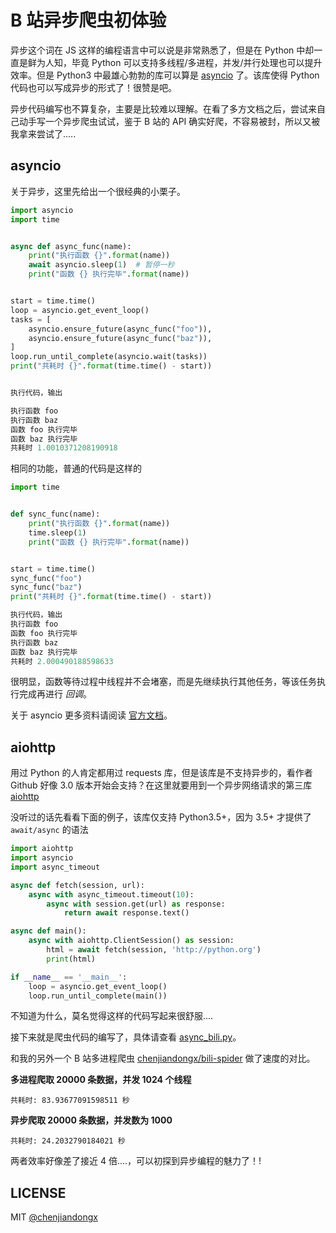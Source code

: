 # B 站异步爬虫初体验

异步这个词在 JS 这样的编程语言中可以说是非常熟悉了，但是在 Python 中却一直是鲜为人知，毕竟 Python 可以支持多线程/多进程，并发/并行处理也可以提升效率。但是 Python3 中最雄心勃勃的库可以算是 [asyncio](https://docs.python.org/3/library/asyncio.html) 了。该库使得 Python 代码也可以写成异步的形式了！很赞是吧。

异步代码编写也不算复杂，主要是比较难以理解。在看了多方文档之后，尝试来自己动手写一个异步爬虫试试，鉴于 B 站的 API 确实好爬，不容易被封，所以又被我拿来尝试了.....

## asyncio

关于异步，这里先给出一个很经典的小栗子。
```python
import asyncio
import time


async def async_func(name):
    print("执行函数 {}".format(name))
    await asyncio.sleep(1)  # 暂停一秒
    print("函数 {} 执行完毕".format(name))


start = time.time()
loop = asyncio.get_event_loop()
tasks = [
    asyncio.ensure_future(async_func("foo")),
    asyncio.ensure_future(async_func("baz")),
]
loop.run_until_complete(asyncio.wait(tasks))
print("共耗时 {}".format(time.time() - start))


执行代码，输出

执行函数 foo
执行函数 baz
函数 foo 执行完毕
函数 baz 执行完毕
共耗时 1.0010371208190918
```

相同的功能，普通的代码是这样的
```python
import time


def sync_func(name):
    print("执行函数 {}".format(name))
    time.sleep(1)
    print("函数 {} 执行完毕".format(name))


start = time.time()
sync_func("foo")
sync_func("baz")
print("共耗时 {}".format(time.time() - start))

执行代码，输出
执行函数 foo
函数 foo 执行完毕
执行函数 baz
函数 baz 执行完毕
共耗时 2.000490188598633
```
很明显，函数等待过程中线程并不会堵塞，而是先继续执行其他任务，等该任务执行完成再进行 *回调*。

关于 asyncio 更多资料请阅读 [官方文档](https://docs.python.org/3/library/asyncio.html)。


## aiohttp

用过 Python 的人肯定都用过 requests 库，但是该库是不支持异步的，看作者 Github 好像 3.0 版本开始会支持？在这里就要用到一个异步网络请求的第三库 [aiohttp](https://github.com/aio-libs/aiohttp)

没听过的话先看看下面的例子，该库仅支持 Python3.5+，因为 3.5+ 才提供了 `await/async` 的语法
```python
import aiohttp
import asyncio
import async_timeout

async def fetch(session, url):
    async with async_timeout.timeout(10):
        async with session.get(url) as response:
            return await response.text()

async def main():
    async with aiohttp.ClientSession() as session:
        html = await fetch(session, 'http://python.org')
        print(html)

if __name__ == '__main__':
    loop = asyncio.get_event_loop()
    loop.run_until_complete(main())
```

不知道为什么，莫名觉得这样的代码写起来很舒服....

接下来就是爬虫代码的编写了，具体请查看 [async_bili.py](https://github.com/chenjiandongx/async-bili-spider/blob/master/async_spider.py)。

和我的另外一个 B 站多进程爬虫 [chenjiandongx/bili-spider](https://github.com/chenjiandongx/bili-spider) 做了速度的对比。

**多进程爬取 20000 条数据，并发 1024 个线程**
``` shell
共耗时: 83.93677091598511 秒
```

**异步爬取 20000 条数据，并发数为 1000**
```shell
共耗时: 24.2032790184021 秒
```
两者效率好像差了接近 4 倍....，可以初探到异步编程的魅力了！!


## LICENSE

MIT [@chenjiandongx](https://github.com/chenjiandongx)
